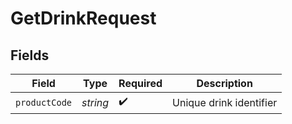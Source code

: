 # GetDrinkRequest


## Fields

| Field                   | Type                    | Required                | Description             |
| ----------------------- | ----------------------- | ----------------------- | ----------------------- |
| `productCode`           | *string*                | :heavy_check_mark:      | Unique drink identifier |